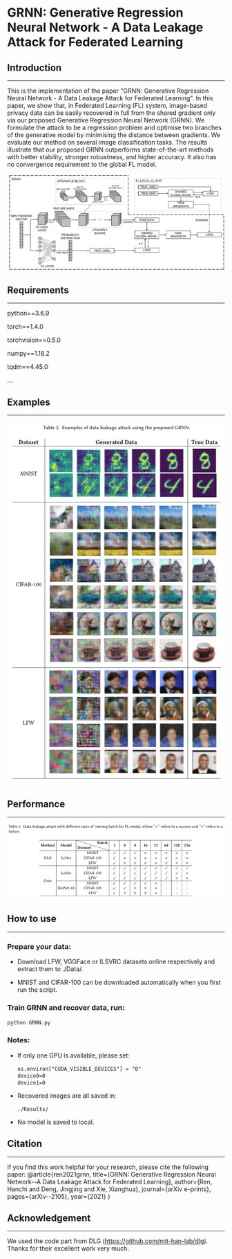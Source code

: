 # GRNN: Generative Regression Neural Network - A Data Leakage Attack for Federated Learning

## Introduction
---
This is the implementation of the paper "GRNN: Generative Regression Neural Network - A Data Leakage Attack for Federated Learning". In this paper, we show that, in Federated Learning (FL) system, image-based privacy data can be easily recovered in full from the shared gradient only via our proposed Generative Regression Neural Network (GRNN). We formulate the attack to be a regression problem and optimise two branches of the generative model by minimising the distance between gradients. We evaluate our method on several image classification tasks. The results illustrate that our proposed GRNN outperforms state-of-the-art methods with better stability, stronger robustness, and higher accuracy. It also has no convergence requirement to the global FL model.

<div align=center><img src="https://github.com/Rand2AI/GRNN/blob/main/images/GRNN.Details.png"/></div>

## Requirements
---
python==3.6.9

torch==1.4.0

torchvision==0.5.0

numpy==1.18.2

tqdm==4.45.0

...

## Examples
---
<div align=center><img src="https://github.com/Rand2AI/GRNN/blob/main/images/Examples.png"/></div>

## Performance
---

<div align=center><img src="https://github.com/Rand2AI/GRNN/blob/main/images/Results.png"/></div>

## How to use
---
### Prepare your data:

 * Download LFW, VGGFace or ILSVRC datasets online respectively and extract them to ./Data/.
    
 * MNIST and CIFAR-100 can be downloaded automatically when you first run the script.

### Train GRNN and recover data, run:

    python GRNN.py

### Notes:
* If only one GPU is available, please set:

      os.environ["CUDA_VISIBLE_DEVICES"] = "0"
      device0=0
      device1=0

* Recovered images are all saved in:

      ./Results/

* No model is saved to local.

## Citation
---
If you find this work helpful for your research, please cite the following paper:
@article{ren2021grnn,
  title={GRNN: Generative Regression Neural Network--A Data Leakage Attack for Federated Learning},
  author={Ren, Hanchi and Deng, Jingjing and Xie, Xianghua},
  journal={arXiv e-prints},
  pages={arXiv--2105},
  year={2021}
}

## Acknowledgement
---
We used the code part from DLG (https://github.com/mit-han-lab/dlg). Thanks for their excellent work very much.
